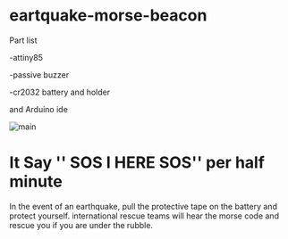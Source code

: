 # eartquake-morse-beacon

Part list

 -attiny85
 
 -passive buzzer
 
 -cr2032 battery and holder
 
 and Arduino ide
 
 ![main](https://github.com/zavarci/eartquake-morse-beacon/blob/main/1.JPG)

# It Say '' SOS I HERE SOS'' per half minute 

In the event of an earthquake, pull the protective tape on the battery and protect yourself. international rescue teams will hear the morse code and rescue you if you are under the rubble.
